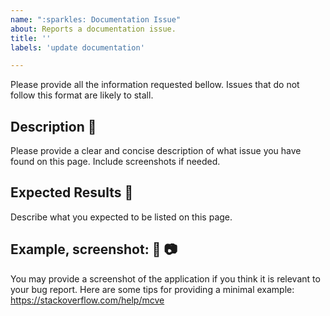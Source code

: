 ```yaml
---
name: ":sparkles: Documentation Issue"
about: Reports a documentation issue.
title: ''
labels: 'update documentation'

---
```


Please provide all the information requested bellow. Issues that do not follow this format are likely to stall.

## Description :bookmark_tabs:
Please provide a clear and concise description of what issue you have found on this page. Include screenshots if needed.

## Expected Results :pray:
Describe what you expected to be listed on this page.

##  Example, screenshot: :floppy_disk: :camera:
You may provide a screenshot of the application if you think it is relevant to your bug report.
Here are some tips for providing a minimal example: https://stackoverflow.com/help/mcve
